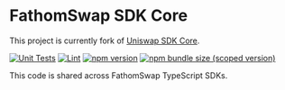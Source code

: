 # FathomSwap SDK Core

This project is currently fork of [Uniswap SDK Core](https://github.com/Uniswap/sdk-core).

[![Unit Tests](https://github.com/Into-the-Fathom/fathom-swap-sdk-core/workflows/Unit%20Tests/badge.svg)](https://github.com/Into-the-Fathom/fathom-swap-sdk-core/actions?query=workflow%3A%22Unit+Tests%22)
[![Lint](https://github.com/Into-the-Fathom/fathom-swap-sdk-core/workflows/Lint/badge.svg)](https://github.com/Into-the-Fathom/fathom-swap-sdk-core/actions?query=workflow%3ALint)
[![npm version](https://img.shields.io/npm/v/fathomswap-sdk-core/latest.svg)](https://www.npmjs.com/package/fathomswap-sdk-core/v/latest)
[![npm bundle size (scoped version)](https://img.shields.io/bundlephobia/minzip/fathomswap-sdk-core/latest.svg)](https://bundlephobia.com/result?p=fathomswap-sdk-core@latest)

This code is shared across FathomSwap TypeScript SDKs.
